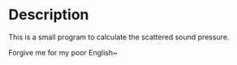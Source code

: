 # Description

This is a small program to calculate the scattered sound pressure.

Forgive me for my poor English~





